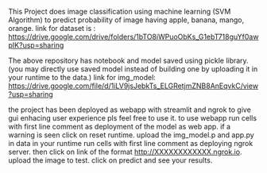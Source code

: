 This Project does image classification using machine learning (SVM Algorithm) to predict probability of image having apple, banana, mango, orange.
link for dataset is : https://drive.google.com/drive/folders/1bTO8iWPuoObKs_G1ebT718guYf0awpIK?usp=sharing

The above repository has notebook and model saved using pickle library. (you may directly use saved model instead of building one by uploading it in your runtime to the data.)
link for img_model: https://drive.google.com/file/d/1iLV9jsJebkTs_ELGRetjmZNB8AnEqvkC/view?usp=sharing

the project has been deployed as webapp with streamlit and ngrok to give gui enhacing user experience pls feel free to use it.
to use webapp run cells with first line comment as deployment of the model as web app.
if a warning is seen click on reset runtime.
upload the img_model.p and app.py in data in your runtime
run cells with first line comment as deploying ngrok server.
then click on link of the format http://XXXXXXXXXXXX.ngrok.io.
upload the image to test.
click on predict and see your results.
